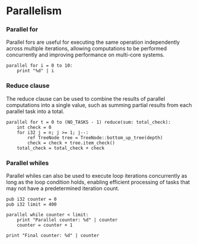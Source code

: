 # Parallelism

### Parallel for

Parallel fors are useful for executing the same operation independently across multiple iterations, allowing computations to be performed concurrently and improving performance on multi-core systems.

```
parallel for i = 0 to 10:
    print "%d" | i
```

### Reduce clause

The reduce clause can be used to combine the results of parallel computations into a single value, such as summing partial results from each parallel task into a total.

```
parallel for t = 0 to (NO_TASKS - 1) reduce(sum: total_check):
    int check = 0
    for i32 j = n; j >= 1; j--:
        ref TreeNode tree = TreeNode::bottom_up_tree(depth)
        check = check + tree.item_check()
    total_check = total_check + check
```

### Parallel whiles

Parallel whiles can also be used to execute loop iterations concurrently as long as the loop condition holds, enabling efficient processing of tasks that may not have a predetermined iteration count.

```
pub i32 counter = 0
pub i32 limit = 400

parallel while counter < limit:
    print "Parallel counter: %d" | counter
    counter = counter + 1

print "Final counter: %d" | counter
```
